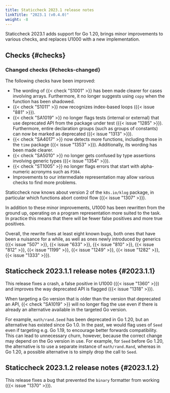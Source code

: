 ```yaml
---
title: Staticcheck 2023.1 release notes
linkTitle: "2023.1 (v0.4.0)"
weight: -8
---
```


Staticcheck 2023.1 adds support for Go 1.20, brings minor improvements to various checks, and replaces U1000
with a new implementation.

## Checks {#checks}

### Changed checks {#checks-changed}

The following checks have been improved:

- The wording of {{< check "S1001" >}} has been made clearer for cases involving arrays. Furthermore, it no longer
  suggests using `copy` when the function has been shadowed.
- {{< check "S1011" >}} now recognizes index-based loops ({{< issue "881" >}}).
- {{< check "SA1019" >}} no longer flags tests (internal or external) that use deprecated API from the package under
  test ({{< issue "1285" >}}). Furthermore, entire declaration groups (such as groups of constants) can now be marked as
  deprecated ({{< issue "1313" >}}).
- {{< check "SA4017" >}} now detects more functions, including those in the `time` package ({{< issue "1353" >}}). 
  Additionally, its wording has been made clearer.
- {{< check "SA5010" >}} no longer gets confused by type assertions involving generic types ({{< issue "1354" >}}).
- {{< check "ST1005" >}} no longer flags errors that start with alpha-numeric acronyms such as `P384`.
- Improvements to our intermediate representation may allow various checks to find more problems.

Staticcheck now knows about version 2 of the `k8s.io/klog` package, in particular which functions abort control flow
({{< issue "1307" >}}).

In addition to these minor improvements, U1000 has been rewritten from the ground up, operating on a
program representation more suited to the task. In practice this means that there will be fewer false positives and more
true positives.

Overall, the rewrite fixes at least eight known bugs, both ones that have been a nuisance for a while,
as well as ones newly introduced by generics
({{< issue "507" >}}, {{< issue "633" >}}, {{< issue "810" >}}, {{< issue "812" >}}, {{< issue "1199" >}}, {{< issue
"1249" >}}, {{< issue "1282" >}}, {{< issue "1333" >}}).

## Staticcheck 2023.1.1 release notes {#2023.1.1}

This release fixes a crash, a false positive in U1000 ({{< issue "1360" >}}) and improves the way deprecated API is
flagged ({{< issue "1318" >}}).

When targeting a Go version that is older than the version that deprecated an API, {{< check "SA1019" >}} will no longer
flag the use even if there is already an alternative available in the targeted Go version.

For example, `math/rand.Seed` has been deprecated in Go 1.20, but an alternative has existed since Go 1.0. In the past,
we would flag uses of `Seed` even if targeting e.g. Go 1.19, to encourage better forwards compatibility. This can lead
to unnecessary churn, however, because the correct change may depend on the Go version in use. For example, for `Seed`
before Go 1.20, the alternative is to use a separate instance of `math/rand.Rand`, whereas in Go 1.20, a possible
alternative is to simply drop the call to `Seed`.

## Staticcheck 2023.1.2 release notes {#2023.1.2}

This release fixes a bug that prevented the `binary` formatter from working ({{< issue "1370" >}}).
